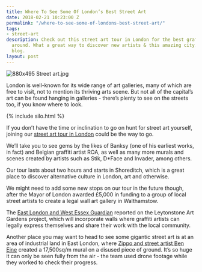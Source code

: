 ```yaml
---
title: Where To See Some Of London’s Best Street Art
date: 2018-02-21 10:23:00 Z
permalink: "/where-to-see-some-of-londons-best-street-art/"
tags:
- street-art
description: Check out this street art tour in London for the best graffiti hotspots
  around. What a great way to discover new artists & this amazing city. More on the
  blog.
layout: post
---
```


![880x495 Street art.jpg](/uploads/880x495%20Street%20art.jpg)

London is well-known for its wide range of art galleries, many of which are free to visit, not to mention its thriving arts scene. But not all of the capital’s art can be found hanging in galleries - there’s plenty to see on the streets too, if you know where to look.

{% include silo.html %}

If you don’t have the time or inclination to go on hunt for street art yourself, joining our [street art tour in London](https://www.insider-london.co.uk/tours/street-art-tour-london/) could be the way to go.

We’ll take you to see gems by the likes of Banksy (one of his earliest works, in fact) and Belgian graffiti artist ROA, as well as many more murals and scenes created by artists such as Stik, D*Face and Invader, among others.

Our tour lasts about two hours and starts in Shoreditch, which is a great place to discover alternative culture in London, art and otherwise.

We might need to add some new stops on our tour in the future though, after the Mayor of London awarded £5,000 in funding to a group of local street artists to create a legal wall art gallery in Walthamstow.

The [East London and West Essex Guardian](http://www.guardian-series.co.uk/news/15914200.Artists___39_delighted__39__after_Mayor_of_London_gives_them___5k_to_create_legal_street_art_garden/) reported on the Leytonstone Art Gardens project, which will incorporate walls where graffiti artists can legally express themselves and share their work with the local community.

Another place you may want to head to see some gigantic street art is at an area of industrial land in East London, where [Zippo and street artist Ben Eine](http://www.prnewswire.co.uk/news-releases/zippo-and-street-artist-ben-eine-create-17500-square-meter-mural-in-east-london-669879373.html) created a 17,500sq/m mural on a disused piece of ground. It’s so huge it can only be seen fully from the air - the team used drone footage while they worked to check their progress.
